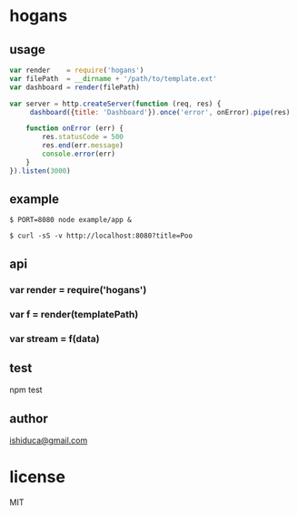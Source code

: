 # hogans

## usage

```js
var render    = require('hogans')
var filePath  = __dirname + '/path/to/template.ext'
var dashboard = render(filePath)

var server = http.createServer(function (req, res) {
     dashboard({title: 'Dashboard'}).once('error', onError).pipe(res)

    function onError (err) {
        res.statusCode = 500
        res.end(err.message)
        console.error(err)
    }
}).listen(3000)
```

## example

```
$ PORT=8080 node example/app &

$ curl -sS -v http://localhost:8080?title=Poo
```

## api

### var render = require('hogans')

### var f = render(templatePath)

### var stream = f(data)

## test

npm test

## author

ishiduca@gmail.com

# license

MIT
